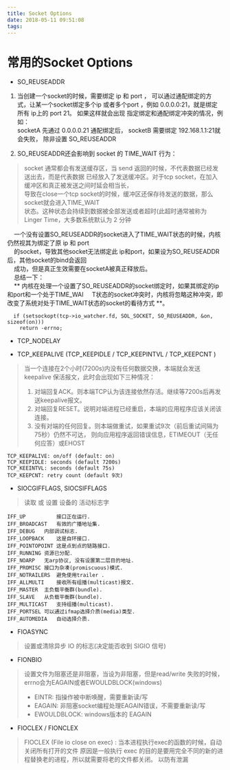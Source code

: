 ```yaml
---
title: Socket Options
date: 2018-05-11 09:51:08
tags:
---
```

# **常用的Socket Options**
- SO_REUSEADDR

1. 当创建一个socket的时候，需要绑定 ip 和 port ， 可以通过通配绑定的方式，让某一个socket绑定多个ip
或者多个port ，例如 0.0.0.0:21，就是绑定所有 ip上的 port 21。
如果这样就会出现 指定绑定和通配绑定冲突的情况，例如：  
socketA 先通过 0.0.0.0.21 通配绑定后， socketB 需要绑定 192.168.1.1:21就会失败，
除非设置 SO_REUSEADDR 

2. SO_REUSEADDR还会影响到 socket 的 TIME_WAIT 行为：  

> socket 通常都会有发送缓存区，当 send 返回的时候，不代表数据已经发送出去，而是代表数据
> 已经放入了发送缓冲区。对于tcp socket，在加入缓冲区和真正被发送之间时延会相当长，  
> 导致在close一个tcp socket的时候，缓冲区还保存待发送的数据，那么socket就会进入TIME_WAIT  
> 状态。这种状态会持续到数据被全部发送或者超时(此超时通常被称为Linger Time，大多数系统默认为 2 分钟

&nbsp; &nbsp; 一个没有设置SO_REUSEADDR的socket进入了TIME_WAIT状态的时候，内核仍然视其为绑定了原 ip 和 port  
&nbsp; &nbsp; 的socket，导致其他socket无法绑定此 ip和port，如果设为SO_REUSEADDR后，其他socket的bind会返回  
&nbsp; &nbsp; 成功，但是真正生效需要在socketA被真正释放后。  
&nbsp; &nbsp; 总结一下：  
&nbsp; &nbsp; ** 内核在处理一个设置了SO_REUSEADDR的socket绑定时，如果其绑定的ip和port和一个处于TIME_WAI
&nbsp; &nbsp; T状态的socket冲突时，内核将忽略这种冲突，即改变了系统对处于TIME_WAIT状态的socket的看待方式 **。
  

      if (setsockopt(tcp->io_watcher.fd, SOL_SOCKET, SO_REUSEADDR, &on, sizeof(on)))
        return -errno;

- TCP_NODELAY

- TCP_KEEPALIVE (TCP_KEEPIDLE / TCP_KEEPINTVL / TCP_KEEPCNT )
> 当一个连接在2个小时(7200s)内没有任何数据交换，本端就会发送 keepalive 保活报文，此时会出现如下三种情况：  
> 1. 对端回复ACK。则本端TCP认为该连接依然存活。继续等7200s后再发送keepalive报文。  
> 2. 对端回复RESET。说明对端进程已经重启，本端的应用程序应该关闭该连接。
> 3. 没有对端的任何回复。则本端做重试，如果重试9次（前后重试间隔为75秒）仍然不可达，
> 则向应用程序返回错误信息，ETIMEOUT（无任何应答）或EHOST

    TCP_KEEPALIVE: on/off (default: on)  
    TCP_KEEPIDLE: seconds (default 7200s)  
    TCP_KEEINTVL: seconds (default 75s)
    TCP_KEEPCNT: retry count (default 9次)

- SIOCGIFFLAGS, SIOCSIFFLAGS
> 读取 或 设置 设备的 活动标志字

    IFF_UP	        接口正在运行.
    IFF_BROADCAST	有效的广播地址集.
    IFF_DEBUG	内部调试标志.
    IFF_LOOPBACK	这是自环接口.
    IFF_POINTOPOINT	这是点到点的链路接口.
    IFF_RUNNING	资源已分配.
    IFF_NOARP	无arp协议, 没有设置第二层目的地址.
    IFF_PROMISC	接口为杂凑(promiscuous)模式.
    IFF_NOTRAILERS	避免使用trailer .
    IFF_ALLMULTI	接收所有组播(multicast)报文.
    IFF_MASTER	主负载平衡群(bundle).
    IFF_SLAVE	从负载平衡群(bundle).
    IFF_MULTICAST	支持组播(multicast).
    IFF_PORTSEL	可以通过ifmap选择介质(media)类型.
    IFF_AUTOMEDIA	自动选择介质.
    
- FIOASYNC
> 设置或清除异步 IO 的标志(决定能否收到 SIGIO 信号)

- FIONBIO
> 设置文件为阻塞还是非阻塞，当设为非阻塞，但是read/write 失败的时候，  
> errno会为EAGAIN或者EWOULDBLOCK(windows)
> - EINTR: 指操作被中断唤醒，需要重新读/写  
> - EAGAIN: 非阻塞socket编程处理EAGAIN错误，不需要重新读/写
> - EWOULDBLOCK: windows版本的 EAGAIN

- FIOCLEX / FIONCLEX
> FIOCLEX (File io close on exec) : 当本进程执行exec的函数的时候，自动关闭所有打开的文件
> 原因是一般执行 exec 的目的是要用完全不同的新的进程替换老的进程，所以就需要将老的文件都关闭。
> 以防有泄漏